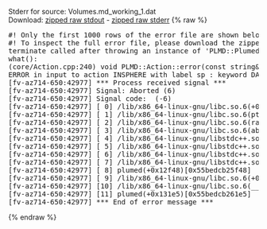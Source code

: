 Stderr for source:  Volumes.md_working_1.dat   
Download: [zipped raw stdout](Volumes.md_working_1.dat.plumed.stdout.txt.zip) - [zipped raw stderr](Volumes.md_working_1.dat.plumed.stderr.txt.zip) 
{% raw %}
<pre>
#! Only the first 1000 rows of the error file are shown below
#! To inspect the full error file, please download the zipped raw stderr file above
terminate called after throwing an instance of 'PLMD::Plumed::ExceptionError'
what():
(core/Action.cpp:240) void PLMD::Action::error(const string&) const
ERROR in input to action INSPHERE with label sp : keyword DATA is compulsory for this action
[fv-az714-650:42977] *** Process received signal ***
[fv-az714-650:42977] Signal: Aborted (6)
[fv-az714-650:42977] Signal code:  (-6)
[fv-az714-650:42977] [ 0] /lib/x86_64-linux-gnu/libc.so.6(+0x42520)[0x7f5643042520]
[fv-az714-650:42977] [ 1] /lib/x86_64-linux-gnu/libc.so.6(pthread_kill+0x12c)[0x7f56430969fc]
[fv-az714-650:42977] [ 2] /lib/x86_64-linux-gnu/libc.so.6(raise+0x16)[0x7f5643042476]
[fv-az714-650:42977] [ 3] /lib/x86_64-linux-gnu/libc.so.6(abort+0xd3)[0x7f56430287f3]
[fv-az714-650:42977] [ 4] /lib/x86_64-linux-gnu/libstdc++.so.6(+0xa2b9e)[0x7f56434a2b9e]
[fv-az714-650:42977] [ 5] /lib/x86_64-linux-gnu/libstdc++.so.6(+0xae20c)[0x7f56434ae20c]
[fv-az714-650:42977] [ 6] /lib/x86_64-linux-gnu/libstdc++.so.6(+0xae277)[0x7f56434ae277]
[fv-az714-650:42977] [ 7] /lib/x86_64-linux-gnu/libstdc++.so.6(__cxa_rethrow+0x4b)[0x7f56434ae52b]
[fv-az714-650:42977] [ 8] plumed(+0x12f48)[0x55bedcb25f48]
[fv-az714-650:42977] [ 9] /lib/x86_64-linux-gnu/libc.so.6(+0x29d90)[0x7f5643029d90]
[fv-az714-650:42977] [10] /lib/x86_64-linux-gnu/libc.so.6(__libc_start_main+0x80)[0x7f5643029e40]
[fv-az714-650:42977] [11] plumed(+0x131e5)[0x55bedcb261e5]
[fv-az714-650:42977] *** End of error message ***
</pre>
{% endraw %}
